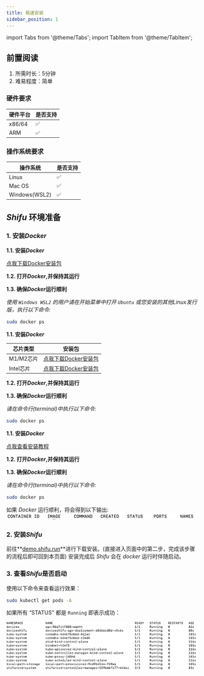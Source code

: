 ```yaml
---
title: 极速安装
sidebar_position: 1
---
```

import Tabs from '@theme/Tabs';
import TabItem from '@theme/TabItem';

## 前置阅读

1. 所需时长：5分钟
2. 难易程度：简单

### 硬件要求

| 硬件平台 | 是否支持 |
|--|--|
| x86/64 | :white_check_mark: |
| ARM | :white_check_mark: |

### 操作系统要求

| 操作系统 | 是否支持 |
|--|--|
| Linux | :white_check_mark: |
| Mac OS | :white_check_mark: |
| Windows(WSL2) | :white_check_mark: |

## ***Shifu*** 环境准备
### 1. 安装*Docker*

<Tabs groupId="operating-systems">
   <TabItem value="win" label="Windows">

   **1.1. 安装*Docker***

   [点我下载Docker安装包](https://desktop.docker.com/win/main/amd64/Docker%20Desktop%20Installer.exe)
   
   **1.2. 打开*Docker*,并保持其运行**

   **1.3. 确保*Docker*运行顺利**

   *使用 `Windows WSL2` 的用户请在开始菜单中打开 `Ubuntu` 或您安装的其他Linux发行版，执行以下命令:*

   ```bash
   sudo docker ps
   ```

   </TabItem>
   <TabItem value="mac" label="macOS">

   **1.1. 安装*Docker***

   | 芯片类型 | 安装包 |
   |--|--|
   | M1/M2芯片 | [点我下载Docker安装包](https://desktop.docker.com/mac/main/arm64/Docker.dmg) |
   | Intel芯片 | [点我下载Docker安装包](https://desktop.docker.com/mac/main/amd64/Docker.dmg) |

   **1.2. 打开*Docker*,并保持其运行**

   **1.3. 确保*Docker*运行顺利**

   *请在命令行(terminal)中执行以下命令:*

   ```bash
   sudo docker ps
   ```

   </TabItem>
   <TabItem value="linux" label="Linux">

   **1.1. 安装*Docker***

   [点我查看安装教程](https://docs.docker.com/engine/install/#server)

   **1.2. 打开*Docker*,并保持其运行**

   **1.3. 确保*Docker*运行顺利**

   *请在命令行(terminal)中执行以下命令:*

   ```bash
   sudo docker ps
   ```

   </TabItem>
</Tabs>

如果 *Docker* 运行顺利，将会得到以下输出:  
![docker_run](images/docker_run.png)

### 2. 安装*Shifu*

前往**[demo.shifu.run](https://demo.shifu.run)**进行下载安装。(直接进入页面中的第二步，完成该步骤的流程后即可回到本页面)
安装完成后 *Shifu* 会在 *docker* 运行时伴随启动。

### 3. 查看*Shifu*是否启动

使用以下命令来查看运行效果：

```bash
sudo kubectl get pods -A
```

如果所有 “STATUS” 都是 `Running` 即表示成功：

![Shifu Finished pods](images/shifuFinishPods.png)

